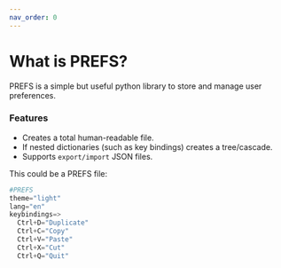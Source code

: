 ```yaml
---
nav_order: 0
---
```



# What is PREFS?

PREFS is a simple but useful python library to store and manage user preferences.

### Features

-   Creates a total human-readable file.
-   If nested dictionaries (such as key bindings) creates a tree/cascade.
-   Supports `export/import` JSON files.

This could be a PREFS file:

```python
#PREFS
theme="light"
lang="en"
keybindings=>
  Ctrl+D="Duplicate"
  Ctrl+C="Copy"
  Ctrl+V="Paste"
  Ctrl+X="Cut"
  Ctrl+Q="Quit"
```